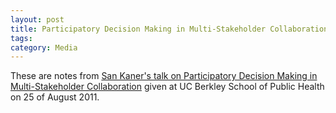 ```yaml
---
layout: post
title: Participatory Decision Making in Multi-Stakeholder Collaboration by Sam Kaner
tags: 
category: Media
---
```


These are notes from [San Kaner's talk on Participatory Decision Making in Multi-Stakeholder Collaboration](https://www.youtube.com/watch?v=P2OETQWfLro) given at UC Berkley School of Public Health on 25 of August 2011.  


